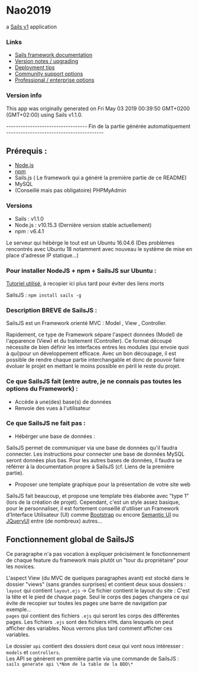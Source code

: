 # Nao2019

a [Sails v1](https://sailsjs.com) application


### Links

+ [Sails framework documentation](https://sailsjs.com/get-started)
+ [Version notes / upgrading](https://sailsjs.com/documentation/upgrading)
+ [Deployment tips](https://sailsjs.com/documentation/concepts/deployment)
+ [Community support options](https://sailsjs.com/support)
+ [Professional / enterprise options](https://sailsjs.com/enterprise)


### Version info

This app was originally generated on Fri May 03 2019 00:39:50 GMT+0200 (GMT+02:00) using Sails v1.1.0.

---------------------------------- Fin de la partie générée automatiquement -----------------------------------------

## Prérequis :
 + [Node.js](https://nodejs.org/fr/)
 + [npm](https://www.npmjs.com/)
 + Sails.js ( Le framework qui a généré la première partie de ce README)
 + MySQL
 + (Conseillé mais pas obligatoire) PHPMyAdmin

### Versions
 + Sails : v1.1.0
 + Node.js : v10.15.3 (Dernière version stable actuellement)
 + npm : v6.4.1

Le serveur qui hébèrge le tout est un Ubuntu 16.04.6 (Des problèmes rencontrés avec Ubuntu 18 notamment avec nouveau le système de mise en place d'adresse IP statique...)

### Pour installer NodeJS + npm + SailsJS sur Ubuntu :
  [Tutoriel utilisé](https://tecadmin.net/install-latest-nodejs-npm-on-ubuntu/), à recopier ici plus tard pour éviter des liens morts

  SailsJS : `npm install sails -g`

### Description BREVE de SailsJS : 
SailsJS est un Framework orienté MVC : Model , View , Controller.

Rapidement, ce type de Framework sépare l'aspect données (Model) de l'apparence (View) et du traitement (Controller).
Ce format découpé nécessite de bien définir les interfaces entres les modules (qui envoie quoi à qui)pour un développement efficace.
Avec un bon découpage, il est possible de rendre chaque partie interchangable et donc de pouvoir faire évoluer le projet en mettant le moins possible en péril le reste du projet.

### Ce que SailsJS fait (entre autre, je ne connais pas toutes les options du Framework) :
  + Accède à une(des) base(s) de données
  + Renvoie des vues à l'utilisateur
  
### Ce que SailsJS ne fait pas :
  + Hébérger une base de données :

SailsJS permet de communiquer via une base de données qu'il faudra connecter. Les instructions pour connecter une base de données MySQL seront données plus bas. Pour les autres bases de données, il faudra se référrer à la documentation propre à SailsJS (cf. Liens de la première partie).
  + Proposer une template graphique pour la présentation de votre site web

SailsJS fait beaucoup, et propose une template très élaborée avec "type 1" (lors de la création de projet).
Cependant, c'est un style assez basique, pour le personnaliser, il est fortement conseillé d'utiliser un Framework d'Interface Utilisateur (UI) comme [Bootstrap](https://getbootstrap.com/) ou encore [Semantic UI](https://semantic-ui.com/) ou [JQueryUI](https://jqueryui.com/) entre (de nombreux) autres... 

## Fonctionnement global de SailsJS
Ce paragraphe n'a pas vocation à expliquer précisément le fonctionnement de chaque feature du framework mais plutôt un "tour du propriétaire" pour les novices.

L'aspect View (du MVC de quelques paragraphes avant) est stocké dans le dossier "views" (sans grandes surprises) et contient deux sous dossiers :  
`layout` qui contient `layout.ejs` -> Ce fichier contient le layout du site : C'est la tête et le pied de chaque page. Seul le corps des pages changera ce qui évite de recopier sur toutes les pages une barre de navigation par exemple...  
`pages` qui contient des fichiers `.ejs` qui seront les corps des différentes pages.
Les fichiers `.ejs` sont des fichiers `HTML` dans lesquels on peut afficher des variables. Nous verrons plus tard comment afficher ces variables.

Le dossier `api` contient des dossiers dont ceux qui vont nous intéresser : `models` et `controllers`.  
Les API se génèrent en première partie via une commande de SailsJS : `sails generate api \*Nom de la table de la BDD\*`

<!-- Internally, Sails used [`sails-generate@1.16.8`](https://github.com/balderdashy/sails-generate/tree/v1.16.8/lib/core-generators/new). -->



<!--
Note:  Generators are usually run using the globally-installed `sails` CLI (command-line interface).  This CLI version is _environment-specific_ rather than app-specific, thus over time, as a project's dependencies are upgraded or the project is worked on by different developers on different computers using different versions of Node.js, the Sails dependency in its package.json file may differ from the globally-installed Sails CLI release it was originally generated with.  (Be sure to always check out the relevant [upgrading guides](https://sailsjs.com/upgrading) before upgrading the version of Sails used by your app.  If you're stuck, [get help here](https://sailsjs.com/support).)
-->

